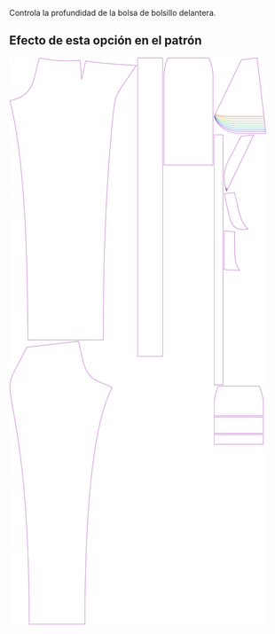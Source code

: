 
Controla la profundidad de la bolsa de bolsillo delantera.


## Efecto de esta opción en el patrón
![Esta imagen muestra el efecto de esta opción superponiendo varias variantes que tienen un valor diferente para esta opción](charlie_frontpocketdepth_sample.svg "Efecto de esta opción en el patrón")